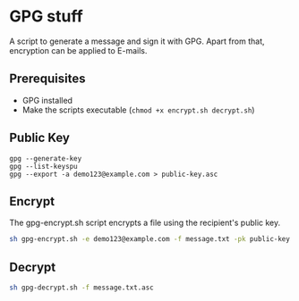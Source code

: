 # GPG stuff

A script to generate a message and sign it with GPG.
Apart from that, encryption can be applied to E-mails.

## Prerequisites

- GPG installed
- Make the scripts executable (`chmod +x encrypt.sh decrypt.sh`)

## Public Key 

```
gpg --generate-key 
gpg --list-keyspu
gpg --export -a demo123@example.com > public-key.asc
```

## Encrypt

The gpg-encrypt.sh script encrypts a file using the recipient's public key.

```bash
sh gpg-encrypt.sh -e demo123@example.com -f message.txt -pk public-key.asc
```

## Decrypt

```bash
sh gpg-decrypt.sh -f message.txt.asc
```
